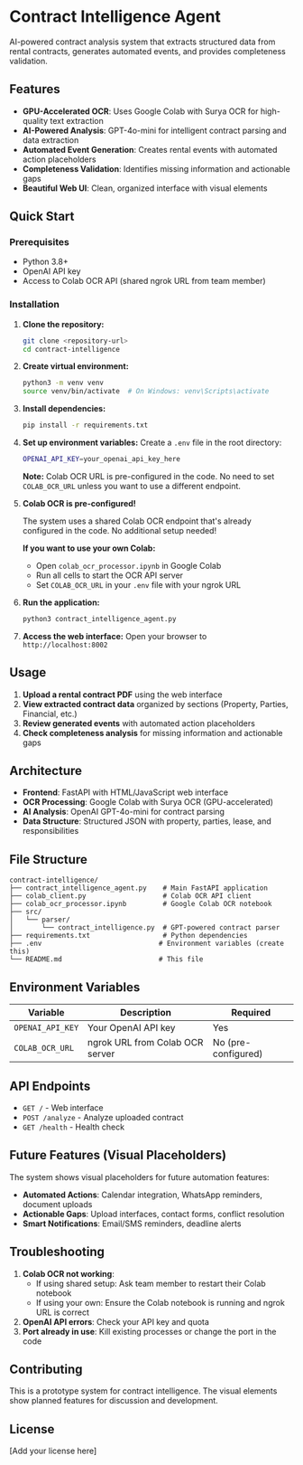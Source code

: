# Contract Intelligence Agent

AI-powered contract analysis system that extracts structured data from rental contracts, generates automated events, and provides completeness validation.

## Features

- **GPU-Accelerated OCR**: Uses Google Colab with Surya OCR for high-quality text extraction
- **AI-Powered Analysis**: GPT-4o-mini for intelligent contract parsing and data extraction
- **Automated Event Generation**: Creates rental events with automated action placeholders
- **Completeness Validation**: Identifies missing information and actionable gaps
- **Beautiful Web UI**: Clean, organized interface with visual elements

## Quick Start

### Prerequisites

- Python 3.8+
- OpenAI API key
- Access to Colab OCR API (shared ngrok URL from team member)

### Installation

1. **Clone the repository:**
   ```bash
   git clone <repository-url>
   cd contract-intelligence
   ```

2. **Create virtual environment:**
   ```bash
   python3 -m venv venv
   source venv/bin/activate  # On Windows: venv\Scripts\activate
   ```

3. **Install dependencies:**
   ```bash
   pip install -r requirements.txt
   ```

4. **Set up environment variables:**
   Create a `.env` file in the root directory:
   ```bash
   OPENAI_API_KEY=your_openai_api_key_here
   ```
   
   **Note:** Colab OCR URL is pre-configured in the code. No need to set `COLAB_OCR_URL` unless you want to use a different endpoint.

5. **Colab OCR is pre-configured!**
   
   The system uses a shared Colab OCR endpoint that's already configured in the code. No additional setup needed!
   
   **If you want to use your own Colab:**
   - Open `colab_ocr_processor.ipynb` in Google Colab
   - Run all cells to start the OCR API server
   - Set `COLAB_OCR_URL` in your `.env` file with your ngrok URL

6. **Run the application:**
   ```bash
   python3 contract_intelligence_agent.py
   ```

7. **Access the web interface:**
   Open your browser to `http://localhost:8002`

## Usage

1. **Upload a rental contract PDF** using the web interface
2. **View extracted contract data** organized by sections (Property, Parties, Financial, etc.)
3. **Review generated events** with automated action placeholders
4. **Check completeness analysis** for missing information and actionable gaps

## Architecture

- **Frontend**: FastAPI with HTML/JavaScript web interface
- **OCR Processing**: Google Colab with Surya OCR (GPU-accelerated)
- **AI Analysis**: OpenAI GPT-4o-mini for contract parsing
- **Data Structure**: Structured JSON with property, parties, lease, and responsibilities

## File Structure

```
contract-intelligence/
├── contract_intelligence_agent.py    # Main FastAPI application
├── colab_client.py                   # Colab OCR API client
├── colab_ocr_processor.ipynb         # Google Colab OCR notebook
├── src/
│   └── parser/
│       └── contract_intelligence.py  # GPT-powered contract parser
├── requirements.txt                  # Python dependencies
├── .env                             # Environment variables (create this)
└── README.md                        # This file
```

## Environment Variables

| Variable | Description | Required |
|----------|-------------|----------|
| `OPENAI_API_KEY` | Your OpenAI API key | Yes |
| `COLAB_OCR_URL` | ngrok URL from Colab OCR server | No (pre-configured) |

## API Endpoints

- `GET /` - Web interface
- `POST /analyze` - Analyze uploaded contract
- `GET /health` - Health check

## Future Features (Visual Placeholders)

The system shows visual placeholders for future automation features:

- **Automated Actions**: Calendar integration, WhatsApp reminders, document uploads
- **Actionable Gaps**: Upload interfaces, contact forms, conflict resolution
- **Smart Notifications**: Email/SMS reminders, deadline alerts

## Troubleshooting

1. **Colab OCR not working**: 
   - If using shared setup: Ask team member to restart their Colab notebook
   - If using your own: Ensure the Colab notebook is running and ngrok URL is correct
2. **OpenAI API errors**: Check your API key and quota
3. **Port already in use**: Kill existing processes or change the port in the code

## Contributing

This is a prototype system for contract intelligence. The visual elements show planned features for discussion and development.

## License

[Add your license here]
